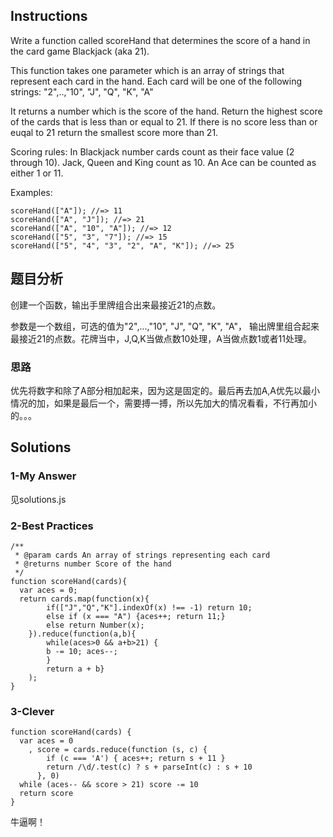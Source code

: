 ## Instructions
Write a function called scoreHand that determines the score of a hand in the card game Blackjack (aka 21).

This function takes one parameter which is an array of strings that represent each card in the hand. Each card will be one of the following strings: "2",..,"10", "J", "Q", "K", "A"

It returns a number which is the score of the hand. Return the highest score of the cards that is less than or equal to 21. If there is no score less than or euqal to 21 return the smallest score more than 21.

Scoring rules: In Blackjack number cards count as their face value (2 through 10). Jack, Queen and King count as 10. An Ace can be counted as either 1 or 11.

Examples:

```
scoreHand(["A"]); //=> 11
scoreHand(["A", "J"]); //=> 21
scoreHand(["A", "10", "A"]); //=> 12
scoreHand(["5", "3", "7"]); //=> 15
scoreHand(["5", "4", "3", "2", "A", "K"]); //=> 25
```

## 题目分析
创建一个函数，输出手里牌组合出来最接近21的点数。

参数是一个数组，可选的值为"2",...,"10", "J", "Q", "K", "A"， 输出牌里组合起来最接近21的点数。花牌当中，J,Q,K当做点数10处理，A当做点数1或者11处理。

### 思路
优先将数字和除了A部分相加起来，因为这是固定的。最后再去加A,A优先以最小情况的加，如果是最后一个，需要搏一搏，所以先加大的情况看看，不行再加小的。。。

## Solutions
### 1-My Answer
见solutions.js

### 2-Best Practices
```
/**
 * @param cards An array of strings representing each card
 * @returns number Score of the hand
 */
function scoreHand(cards){
  var aces = 0;
  return cards.map(function(x){
        if(["J","Q","K"].indexOf(x) !== -1) return 10;
        else if (x === "A") {aces++; return 11;}
        else return Number(x);
    }).reduce(function(a,b){
        while(aces>0 && a+b>21) {
        b -= 10; aces--;
        }
        return a + b}
    );
}
```

### 3-Clever
```
function scoreHand(cards) {
  var aces = 0
    , score = cards.reduce(function (s, c) {
        if (c === 'A') { aces++; return s + 11 }
        return /\d/.test(c) ? s + parseInt(c) : s + 10
      }, 0)
  while (aces-- && score > 21) score -= 10
  return score
}
```

牛逼啊！